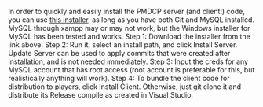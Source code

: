 In order to quickly and easily install the PMDCP server (and client!) code, you can use <a href="https://github.com/pmdcp/RaileyBuilder">this installer</a>, as long as you have both Git and MySQL installed. MySQL through xampp may or may not work, but the Windows installer for MySQL has been tested and works.
Step 1: Download the installer from the link above.
Step 2: Run it, select an install path, and click Install Server. Update Server can be used to apply commits that were created after installation, and is not needed immediately.
Step 3: Input the creds for any MySQL account that has root access (root account is preferable for this, but realistically anything will work).
Step 4: To bundle the client code for distribution to players, click Install Client. Otherwise, just git clone it and distribute its Release compile as created in Visual Studio.
